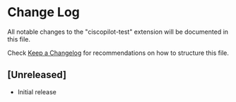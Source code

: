 # Change Log

All notable changes to the "ciscopilot-test" extension will be documented in this file.

Check [Keep a Changelog](http://keepachangelog.com/) for recommendations on how to structure this file.

## [Unreleased]

- Initial release
